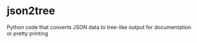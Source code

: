 # json2tree
Python code that converts JSON data to tree-like output for documentation or pretty printing
